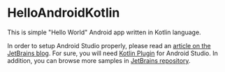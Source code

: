 # HelloAndroidKotlin
This is simple "Hello World" Android app written in Kotlin language.

In order to setup Android Studio properly, please read an [article on the JetBrains blog](http://blog.jetbrains.com/kotlin/2013/08/working-with-kotlin-in-android-studio/). For sure, you will need [Kotlin Plugin](https://plugins.jetbrains.com/plugin/6954?pr=idea) for Android Studio. In addition, you can browse more samples in [JetBrains repository](https://github.com/JetBrains/kotlin-examples/tree/master/gradle/android-mixed-java-kotlin-project).
